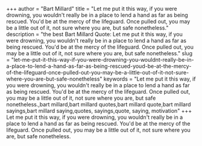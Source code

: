 +++
author = "Bart Millard"
title = "Let me put it this way, if you were drowning, you wouldn't really be in a place to lend a hand as far as being rescued. You'd be at the mercy of the lifeguard. Once pulled out, you may be a little out of it, not sure where you are, but safe nonetheless."
description = "the best Bart Millard Quote: Let me put it this way, if you were drowning, you wouldn't really be in a place to lend a hand as far as being rescued. You'd be at the mercy of the lifeguard. Once pulled out, you may be a little out of it, not sure where you are, but safe nonetheless."
slug = "let-me-put-it-this-way-if-you-were-drowning-you-wouldnt-really-be-in-a-place-to-lend-a-hand-as-far-as-being-rescued-youd-be-at-the-mercy-of-the-lifeguard-once-pulled-out-you-may-be-a-little-out-of-it-not-sure-where-you-are-but-safe-nonetheless"
keywords = "Let me put it this way, if you were drowning, you wouldn't really be in a place to lend a hand as far as being rescued. You'd be at the mercy of the lifeguard. Once pulled out, you may be a little out of it, not sure where you are, but safe nonetheless.,bart millard,bart millard quotes,bart millard quote,bart millard sayings,bart millard saying,quotes, sayings,quote, saying, motivation"
+++
Let me put it this way, if you were drowning, you wouldn't really be in a place to lend a hand as far as being rescued. You'd be at the mercy of the lifeguard. Once pulled out, you may be a little out of it, not sure where you are, but safe nonetheless.
